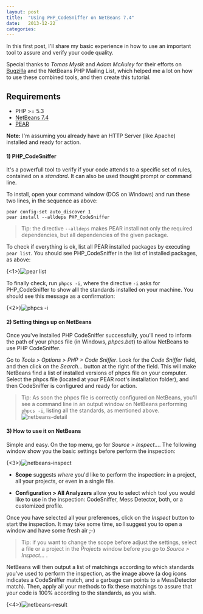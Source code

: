 ```yaml
---
layout: post
title:  "Using PHP_CodeSniffer on NetBeans 7.4"
date:   2013-12-22
categories:
---
```


In this first post, I'll share my basic experience in how to use an important tool to assure and verify your code quality.

Special thanks to *Tomas Mysik* and *Adam McAuley* for their efforts on [Bugzilla](https://netbeans.org/bugzilla/) and the NetBeans PHP Mailing List, which helped me a lot on how to use these combined tools, and then create this tutorial.

## Requirements

* PHP >= 5.3
* [NetBeans 7.4](https://netbeans.org/downloads/)
* [PEAR](http://pear.php.net/)


**Note:** I'm assuming you already have an HTTP Server (like Apache) installed and ready for action.

#### 1) PHP_CodeSniffer
It's a powerfull tool to verify if your code attends to a specific set of rules, contained on a *standard*. It can also be used thought prompt or command line.

To install, open your command window (DOS on Windows) and run these two lines, in the sequence as above:

<div class="livecodeserver">
<pre><code>pear config-set auto_discover 1
pear install --alldeps PHP_CodeSniffer</code></pre>
</div>

> Tip: the directive <code>--alldeps</code> makes PEAR install not only the required dependencies, but all dependencies of the given package.

To check if everything is ok, list all PEAR installed packages by executing <code>pear list</code>. You should see PHP_CodeSniffer in the list of installed packages, as above:

{<1>}![pear list](https://31.media.tumblr.com/1804a084e4183b422495d69cada914bb/tumblr_n0djl16pjE1qjtycto1_1280.png)

To finally check, run <code>phpcs -i</code>, where the directive <code>-i</code> asks for PHP_CodeSniffer to show alll the standards installed on your machine. You should see this message as a confirmation:

{<2>}![phpcs -i](https://31.media.tumblr.com/e376326fa522ab635ee8f593dabbab4b/tumblr_n0djl16pjE1qjtycto2_1280.png)


#### 2) Setting things up on NetBeans

Once you've installed PHP CodeSniffer successfully, you'll need to inform the path of your phpcs file (in Windows, *phpcs.bat*) to allow NetBeans to use  PHP CodeSniffer.

Go to *Tools > Options > PHP > Code Sniffer*. Look for the *Code Sniffer* field, and then click on the *Search...* button at the right of the field. This will make NetBeans find a list of installed versions of phpcs file on your computer.
Select the phpcs file (located at your PEAR root's installation folder), and then CodeSniffer is configured and ready for action.

> Tip: As soon the phpcs file is correctly configured on NetBeans, you'll see a command line in an output window on NetBeans performing `phpcs -i`, listing all the standards, as mentioned above.
	![netbeans-detail](https://24.media.tumblr.com/78e9657b66147781caad3f156e22b2c8/tumblr_n0djl16pjE1qjtycto4_1280.png)

#### 3) How to use it on NetBeans

Simple and easy. On the top menu, go for *Source > Inspect...*. The following window show you the basic settings before perform the inspection:

{<3>}![netbeans-inspect](https://24.media.tumblr.com/9becce15622529fb73f2e054e6c12662/tumblr_n0djl16pjE1qjtycto3_1280.png)

* **Scope** suggests *where* you'd like to perform the inspection: in a project, all your projects, or even in a single file.

* **Configuration > All Analyzers** allow you to select which tool you would like to use in  the inspection: CodeSniffer, Mess Detector, both, or a customized profile.

Once you have selected all your preferences, click on the *Inspect* button to start the inspection. It may take some time, so I suggest you to open a window and have some fresh air ;-)

> Tip: if you want to change the scope before adjust the settings, select a file or a project in the *Projects* window before you go to *Source > Inspect...* . 

NetBeans will then output a list of matchings according to which standards you've used to perform the inspection, as the image above (a dog icons indicates a CodeSniffer match, and a garbage can points to a MessDetector match). Then, apply all your methods to fix these matchings to assure that your code is 100% according to the standards, as you wish.

{<4>}![netbeans-result](https://24.media.tumblr.com/460aea5ca78e43223d53a7406214438e/tumblr_n0djl16pjE1qjtycto5_1280.png)
